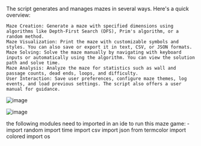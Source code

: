 The script generates and manages mazes in several ways. Here's a quick overview:

    Maze Creation: Generate a maze with specified dimensions using algorithms like Depth-First Search (DFS), Prim's algorithm, or a random method.
    Maze Visualization: Print the maze with customizable symbols and styles. You can also save or export it in text, CSV, or JSON formats.
    Maze Solving: Solve the maze manually by navigating with keyboard inputs or automatically using the algorithm. You can view the solution path and solve time.
    Maze Analysis: Analyze the maze for statistics such as wall and passage counts, dead ends, loops, and difficulty.
    User Interaction: Save user preferences, configure maze themes, log events, and load previous settings. The script also offers a user manual for guidance.



![image](https://github.com/user-attachments/assets/1c0003d1-fff1-4223-95ea-c90c4bda1cba)


![image](https://github.com/user-attachments/assets/64909e3a-087f-4072-bf2a-4fde1194de7b)

the following modules need to imported in an ide to run this maze game:
-import random
import time
import csv
import json
from termcolor import colored
import os

